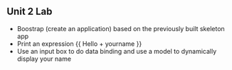 ## Unit 2 Lab
* Boostrap (create an application) based on the previously built skeleton app
* Print an expression {{ Hello + yourname }}
* Use an input box to do data binding and use a model to dynamically display your name